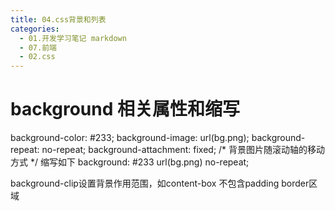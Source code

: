 ```yaml
---
title: 04.css背景和列表
categories:
  - 01.开发学习笔记 markdown
  - 07.前端
  - 02.css
---
```


# background 相关属性和缩写
background-color: #233;
background-image: url(bg.png);
background-repeat: no-repeat;
background-attachment: fixed; /* 背景图片随滚动轴的移动方式 */
缩写如下
background: #233 url(bg.png) no-repeat;

background-clip设置背景作用范围，如content-box 不包含padding border区域